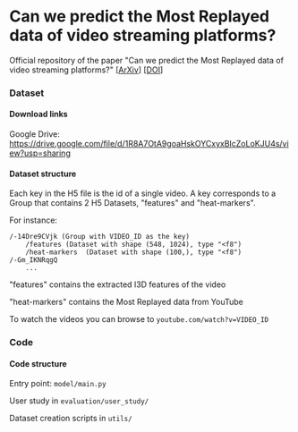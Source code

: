 # Can we predict the Most Replayed data of video streaming platforms?
Official repository of the paper "Can we predict the Most Replayed data of video streaming platforms?" [[ArXiv](https://arxiv.org/pdf/2309.06102)] [[DOI](https://doi.org/10.48550/ARXIV.2309.06102)]

### Dataset
#### Download links
Google Drive: https://drive.google.com/file/d/1R8A7OtA9goaHskOYCxyxBIcZoLoKJU4s/view?usp=sharing

#### Dataset structure
Each key in the H5 file is the id of a single video.
A key corresponds to a Group that contains 2 H5 Datasets, "features" and "heat-markers".

For instance:
```text
/-14Dre9CVjk (Group with VIDEO_ID as the key)
    /features (Dataset with shape (548, 1024), type "<f8")
    /heat-markers  (Dataset with shape (100,), type "<f8")
/-Gm_IKNRqgQ
    ...
```

"features" contains the extracted I3D features of the video

"heat-markers" contains the Most Replayed data from YouTube

To watch the videos you can browse to `youtube.com/watch?v=VIDEO_ID`


### Code
#### Code structure
Entry point: `model/main.py`

User study in `evaluation/user_study/`

Dataset creation scripts in `utils/`
